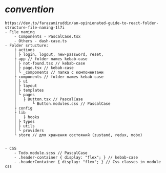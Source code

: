# _convention_ 
	https://dev.to/farazamiruddin/an-opinionated-guide-to-react-folder-structure-file-naming-1l7i
	- File naming
      	- Components - PascalCase.tsx
		- Others - dash-case.ts
	- Folder srtucture:
		├ actions
		│ ├ login, logout, new-password, reset, 
		├ app // folder names kebab-case
		│ ├ not-found.tsx // kebab-case
		│ ├ page.tsx // kebab-case
		│ └ _components // папка с компонентами
		├ components // folder names kebab-case
		│ ├ ui
		│ ├ layout
		│ ├ templates
		│ └ pages
		│ 	├ Button.tsx // PascalCase
		│		└ Button.modules.css // PascalCase
		├ config
		├ lib
		│	├ hooks
		│ ├ types
		│ ├ utils
		│ └ providers
		└ store // для хранения состояний (zustand, redux, mobx)


    - CSS
        - Todo.module.scss // PascalCase
        - .header-container { display: "flex"; } // kebab-case
        - .headerContainer { display: "flex"; } // Css classes in module css





